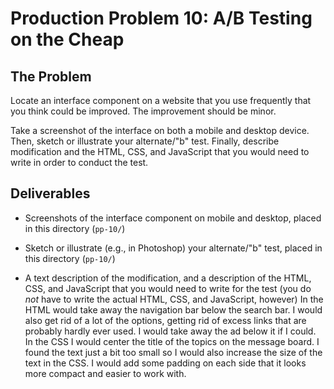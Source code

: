 # Production Problem 10: A/B Testing on the Cheap

## The Problem

Locate an interface component on a website that you use frequently that you think could be improved. The improvement should be minor.

Take a screenshot of the interface on both a mobile and desktop device. Then, sketch or illustrate your alternate/"b" test. Finally, describe modification and the HTML, CSS, and JavaScript that you would need to write in order to conduct the test.

## Deliverables

* Screenshots of the interface component on mobile and desktop, placed in this directory (`pp-10/`)

* Sketch or illustrate (e.g., in Photoshop) your alternate/"b" test, placed in this directory (`pp-10/`)

* A text description of the modification, and a description of the HTML, CSS, and JavaScript that you would need to write for the test (you do *not* have to write the actual HTML, CSS, and JavaScript, however)
In the HTML would take away the navigation bar below the search bar. I would also get rid of a lot of the options, getting rid of excess links that are probably hardly ever used. I would take away the ad below it if I could. In the CSS I would center the title of the topics on the message board. I found the text just a bit too small so I would also increase the size of the text in the CSS. I would add some padding on each side that it looks more compact and easier to work with.
